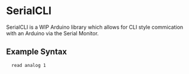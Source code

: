 # SerialCLI

SerialCLI is a WIP Arduino library which allows for CLI style commication with an Arduino via the Serial Monitor.

## Example Syntax

```
  read analog 1
```
